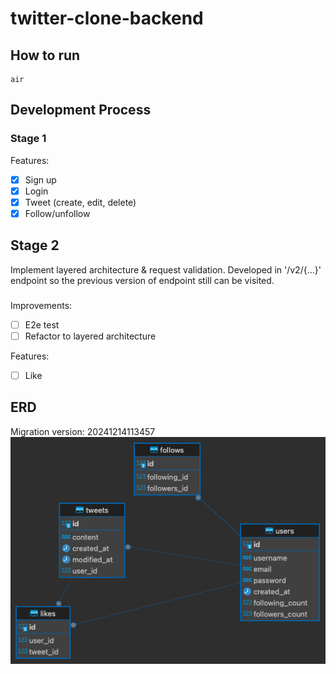 # twitter-clone-backend

## How to run
```
air
```

## Development Process
### Stage 1
Features:
- [x] Sign up
- [x] Login
- [x] Tweet (create, edit, delete)
- [x] Follow/unfollow

## Stage 2
Implement layered architecture & request validation. Developed in '/v2/{...}' endpoint so the previous version of endpoint still can be visited.

###
Improvements:
- [ ] E2e test
- [ ] Refactor to layered architecture

Features:
- [ ] Like

## ERD
Migration version: 20241214113457
![](images/2024-12-15-10-07-22.png)
